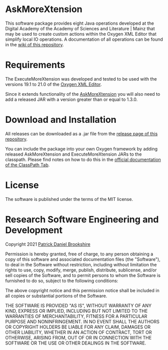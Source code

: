# AskMoreXtension

This software package provides eight Java operations developed at the Digital Academy of the Academy of Sciences and Literature | Mainz that may be used to create custom actions within the Oxygen XML Editor that simplify local IO operations. A documentation of all operations can be found in the [wiki of this repository](https://github.com/digicademy/ExecuteMoreXtension/wiki).


# Requirements
The ExecuteMoreXtension was developed and tested to be used with the versions 19.1 to 21.0 of the [Oxygen XML Editor](https://www.oxygenxml.com/).

Since it extends functionality of the [AskMoreXtension](https://github.com/digicademy/AskMoreXtension) you will also need to add a released JAR with a version greater than or equal to 1.3.0.


# Download and Installation
All releases can be downloaded as a .jar file from the [release page of this repository](https://github.com/digicademy/ExecuteMoreXtension/releases).

You can include the package into your own Oxygen framework by adding released AskMoreXtension and ExecuteMoreXtension JARs to the classpath. Please find notes on how to do this in the [official documentation of the ClassPath Tab](https://www.oxygenxml.com/doc/versions/19.1/ug-editor/topics/document-type-classpath-tab.html).


# License
The software is published under the terms of the MIT license.


# Research Software Engineering and Development

Copyright 2021 <a href="https://orcid.org/0000-0002-5843-7577">Patrick Daniel Brookshire</a>

Permission is hereby granted, free of charge, to any person obtaining a copy of this software and associated documentation files (the "Software"), to deal in the Software without restriction, including without limitation the rights to use, copy, modify, merge, publish, distribute, sublicense, and/or sell copies of the Software, and to permit persons to whom the Software is furnished to do so, subject to the following conditions:

The above copyright notice and this permission notice shall be included in all copies or substantial portions of the Software.

THE SOFTWARE IS PROVIDED "AS IS", WITHOUT WARRANTY OF ANY KIND, EXPRESS OR IMPLIED, INCLUDING BUT NOT LIMITED TO THE WARRANTIES OF MERCHANTABILITY, FITNESS FOR A PARTICULAR PURPOSE AND NONINFRINGEMENT. IN NO EVENT SHALL THE AUTHORS OR COPYRIGHT HOLDERS BE LIABLE FOR ANY CLAIM, DAMAGES OR OTHER LIABILITY, WHETHER IN AN ACTION OF CONTRACT, TORT OR OTHERWISE, ARISING FROM, OUT OF OR IN CONNECTION WITH THE SOFTWARE OR THE USE OR OTHER DEALINGS IN THE SOFTWARE.
